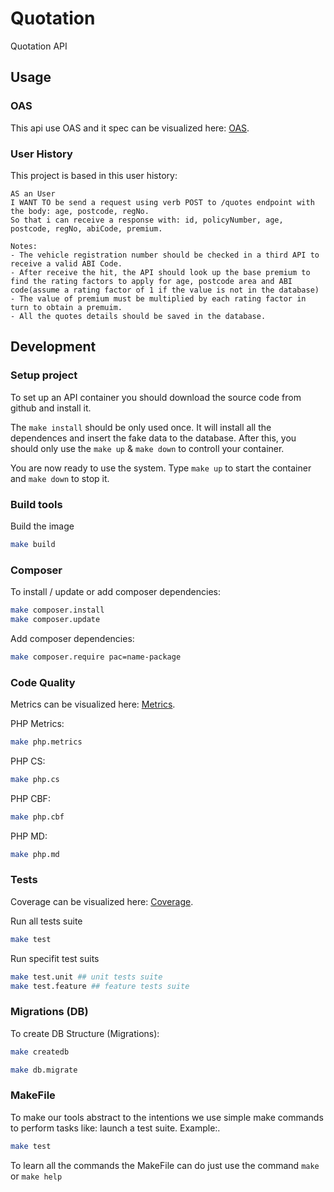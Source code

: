 # Quotation

Quotation API

## Usage

### OAS

This api use OAS and it spec can be visualized here: [OAS](app\public\openapi.json).

### User History

This project is based in this user history:

```
AS an User
I WANT TO be send a request using verb POST to /quotes endpoint with the body: age, postcode, regNo.
So that i can receive a response with: id, policyNumber, age, postcode, regNo, abiCode, premium.

Notes:
- The vehicle registration number should be checked in a third API to receive a valid ABI Code.
- After receive the hit, the API should look up the base premium to find the rating factors to apply for age, postcode area and ABI code(assume a rating factor of 1 if the value is not in the database)
- The value of premium must be multiplied by each rating factor in turn to obtain a premuim.
- All the quotes details should be saved in the database.
```

## Development

### Setup project

To set up an API container you should download the source code from
github and install it.

The `make install` should be only used once. It will install all the
dependences and insert the fake data to the database.
After this, you should only use the `make up` & `make down` to controll your
container.

You are now ready to use the system. Type `make up` to start the container
and `make down` to stop it.

### Build tools

Build the image

```bash
make build
```

### Composer

To install / update or add composer dependencies:

```bash
make composer.install
make composer.update
```

Add composer dependencies:

```bash
make composer.require pac=name-package
```

### Code Quality

Metrics can be visualized here: [Metrics](app\tests\Reports\metric_results\index.html).

PHP Metrics:

```bash
make php.metrics
```

PHP CS:

```bash
make php.cs
```

PHP CBF:

```bash
make php.cbf
```

PHP MD:

```bash
make php.md
```

### Tests

Coverage can be visualized here: [Coverage](app\tests\Reports\coverage\index.html).

Run all tests suite

```bash
make test
```

Run specifit test suits

```bash
make test.unit ## unit tests suite
make test.feature ## feature tests suite
```

### Migrations (DB)

To create DB Structure (Migrations):

```bash
make createdb
```


```bash
make db.migrate
```

### MakeFile

To make our tools abstract to the intentions we use simple make commands to
perform tasks like: launch a test suite.
Example:.

```bash
make test
```

To learn all the commands the MakeFile can do just use the command
`make` or `make help`

